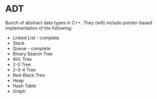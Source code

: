 # ADT
Bunch of abstract data types in C++. They (will) include pointer-based implementation of the following:
- Linked List - complete
- Stack
- Queue - complete
- Binary Search Tree
- AVL Tree
- 2-3 Tree
- 2-3-4 Tree
- Red-Black Tree
- Heap
- Hash Table
- Graph
